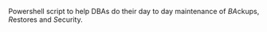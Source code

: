 Powershell script to help DBAs do their day to day maintenance of *BA*ckups, *R*estores and *S*ecurity.
